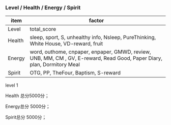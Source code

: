 ### Level / Health / Energy / Spirit

| item   | factor                                   |
| ------ | ---------------------------------------- |
| Level  | total_score                              |
| Health | sleep, sport, S, unhealthy info, Nsleep, PureThinking, White House, VD-reward, fruit |
| Energy | word, outhome, cnpaper, enpaper, GMWD, review, UNB, MM, CM , GV, E-reward, Read Good, Paper Diary, plan, Dormitory Meal |
| Spirit | OTG, PP, TheFour, Baptism, S-reward      |



level 1

Health 总分5000分；

Energy总分 5000分；

Spirit总分 5000分；